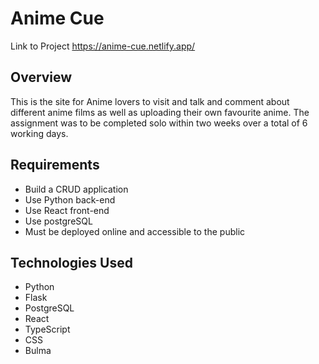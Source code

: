 


# Anime Cue

Link to Project https://anime-cue.netlify.app/

## Overview
This is the site for Anime lovers to visit and talk and comment about different anime films as well as uploading their own favourite anime. The assignment was to be completed solo within two weeks over a total of 6 working days.

## Requirements
- Build a CRUD application 
- Use Python back-end
- Use React front-end
- Use postgreSQL
- Must be deployed online and accessible to the public


## Technologies Used
- Python
- Flask
- PostgreSQL
- React
- TypeScript
- CSS
- Bulma



